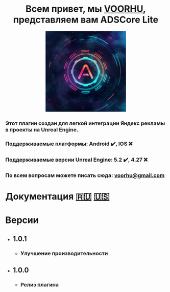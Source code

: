 
<h1 align="center">Всем привет, мы <a href="https://boosty.to/adscore/" target="_blank">VOORHU</a>, представляем вам ADSCore Lite</h1>

<p align="center">
<img src="https://github.com/ortuz/ADSCoreLite/blob/master/Images/ADSCoreLiteLogo.png" width=50% height=50%>
</p>

### Этот плагин создан для легкой интеграции Яндекс рекламы в проекты на Unreal Engine.

### Поддерживаемые платформы: Android ✔️, IOS :x:

### Поддерживаемые версии Unreal Engine: 5.2 ✔️, 4.27 :x:

### По всем вопросам можете писать сюда: voorhu@gmail.com

# Документация [🇷🇺](https://github.com/ortuz/ADSCoreLite/blob/master/DocRus.md) [🇺🇸](https://github.com/ortuz/ADSCoreLite/blob/master/DocEng.md)
  
# Версии
- ## 1.0.1
  - ### Улучшение производительности
- ## 1.0.0
  - ### Релиз плагина

